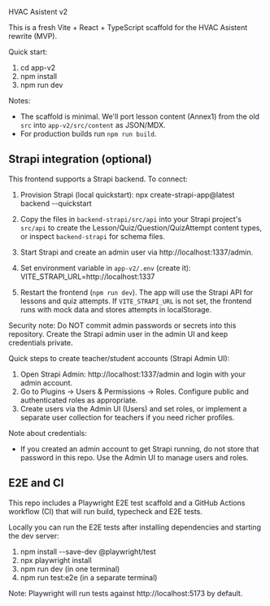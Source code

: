 HVAC Asistent v2

This is a fresh Vite + React + TypeScript scaffold for the HVAC Asistent rewrite (MVP).

Quick start:

1. cd app-v2
2. npm install
3. npm run dev

Notes:
- The scaffold is minimal. We'll port lesson content (Annex1) from the old `src` into `app-v2/src/content` as JSON/MDX.
- For production builds run `npm run build`.

Strapi integration (optional)
-----------------------------
This frontend supports a Strapi backend. To connect:

1. Provision Strapi (local quickstart):
	npx create-strapi-app@latest backend --quickstart
2. Copy the files in `backend-strapi/src/api` into your Strapi project's `src/api` to create the Lesson/Quiz/Question/QuizAttempt content types, or inspect `backend-strapi` for schema files.
3. Start Strapi and create an admin user via http://localhost:1337/admin.
4. Set environment variable in `app-v2/.env` (create it):
	VITE_STRAPI_URL=http://localhost:1337

5. Restart the frontend (`npm run dev`). The app will use the Strapi API for lessons and quiz attempts. If `VITE_STRAPI_URL` is not set, the frontend runs with mock data and stores attempts in localStorage.

Security note: Do NOT commit admin passwords or secrets into this repository. Create the Strapi admin user in the admin UI and keep credentials private.

Quick steps to create teacher/student accounts (Strapi Admin UI):

1. Open Strapi Admin: http://localhost:1337/admin and login with your admin account.
2. Go to Plugins -> Users & Permissions -> Roles. Configure public and authenticated roles as appropriate.
3. Create users via the Admin UI (Users) and set roles, or implement a separate user collection for teachers if you need richer profiles.

Note about credentials:
- If you created an admin account to get Strapi running, do not store that password in this repo. Use the Admin UI to manage users and roles.

E2E and CI
----------
This repo includes a Playwright E2E test scaffold and a GitHub Actions workflow (CI) that will run build, typecheck and E2E tests.

Locally you can run the E2E tests after installing dependencies and starting the dev server:

1. npm install --save-dev @playwright/test
2. npx playwright install
3. npm run dev (in one terminal)
4. npm run test:e2e (in a separate terminal)

Note: Playwright will run tests against http://localhost:5173 by default.
